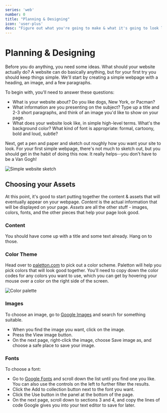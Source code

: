 ```yaml
---
series: 'web'
number: 0
title: "Planning & Designing"
icon: 'user-plus'
desc: "Figure out what you're going to make & what it's going to look like"
---
```

# Planning & Designing

Before you do anything, you need some ideas. What should your website actually do? A website can do basically anything, but for your first try you should keep things simple. We'll start by creating a simple webpage with a heading, an image, and a few paragraphs.

To begin with, you'll need to answer these questions:

- What is your website about? Do you like dogs, New York, or Pacman?
- What information are you presenting on the subject? Type up a title and 2-3 short paragraphs, and think of an image you'd like to show on your page.
- What does your website look like, in simple high-level terms. What's the background color? What kind of font is appropriate: formal, cartoony, bold and loud, subtle?

Next, get a pen and paper and sketch out roughly how you want your site to look. For your first simple webpage, there's not much to sketch out, but you should get in the habit of doing this now. It really helps--you don't have to be a Van Gogh!

![Simple website sketch](/img/website-drawing-scan.png)

## Choosing your Assets
At this point, it's good to start putting together the content & assets that will eventually appear on your webpage.  *Content* is the actual information that will be displayed on your page.  *Assets* are all the other stuff - images, colors, fonts, and the other pieces that help your page look good.

### Content

You should have come up with a title and some text already.  Hang on to those.

### Color Theme

Head over to [paletton.com](http://paletton.com/) to pick out a color scheme.  Paletton will help you pick colors that will look good together.  You'll need to copy down the color codes for any colors you want to use, which you can get by hovering your mouse over a color on the right side of the screen.

![Color palette](/img/paletton.png)

### Images

To choose an image, go to [Google Images](https://www.google.com/imghp?gws_rd=ssl) and search for something suitable.

- When you find the image you want, click on the image.
- Press the View image button.
- On the next page, right-click the image, choose Save image as, and choose a safe place to save your image.

### Fonts

To choose a font:

- Go to [Google Fonts](http://google.com/fonts) and scroll down the list until you find one you like. You can also use the controls on the left to further filter the results.
- Click the Add to collection button next to the font you want.
- Click the Use button in the panel at the bottom of the page.
- On the next page, scroll down to sections 3 and 4, and copy the lines of code Google gives you into your text editor to save for later.
